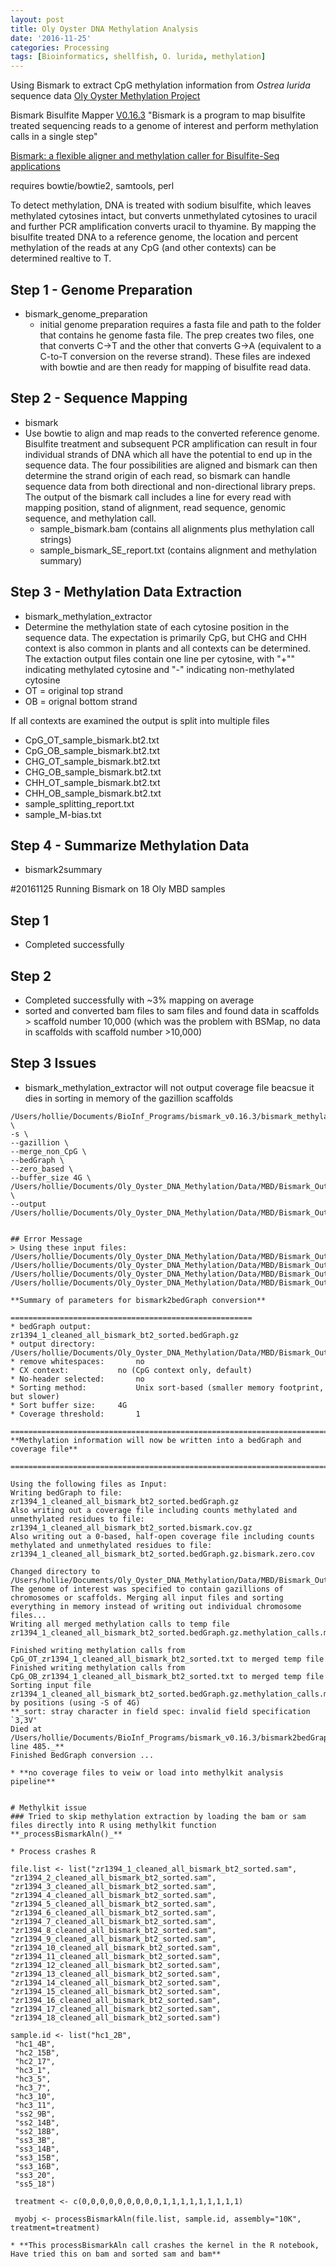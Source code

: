 ```yaml
---
layout: post
title: Oly Oyster DNA Methylation Analysis
date: '2016-11-25'
categories: Processing
tags: [Bioinformatics, shellfish, O. lurida, methylation]
---
```



Using Bismark to extract CpG methylation information from _Ostrea lurida_ sequence data [Oly Oyster Methylation Project](https://github.com/hputnam/Oly_Oyster_DNA_Methylation)

Bismark Bisulfite Mapper [V0.16.3](https://rawgit.com/FelixKrueger/Bismark/master/Docs/Bismark_User_Guide.html) "Bismark is a program to map bisulfite treated sequencing reads to a genome of interest and perform methylation calls in a single step"

[Bismark: a flexible aligner and methylation caller for Bisulfite-Seq applications](https://www.ncbi.nlm.nih.gov/pubmed/21493656)

requires bowtie/bowtie2, samtools, perl

To detect methylation, DNA is treated with sodium bisulfite, which leaves methylated cytosines intact, but converts unmethylated cytosines to uracil and further PCR amplification converts uracil to thyamine.  By mapping the bisulfite treated DNA to a reference genome, the location and percent methylation of the reads at any CpG (and other contexts) can be determined realtive to T.

## Step 1 - Genome Preparation

* bismark_genome_preparation
	* initial genome preparation requires a fasta file and path to the folder that contains he genome fasta file.  The prep creates two files, one that converts C->T  and the other that converts G->A (equivalent to a C-to-T conversion on the reverse strand). These files are indexed with bowtie and are then ready for mapping of bisulfite read data.

## Step 2 - Sequence Mapping

* bismark
* 	Use bowtie to align and map reads to the converted reference genome. Bisulfite treatment and subsequent PCR amplification can result in four individual strands of DNA which all have the potential to end up in the sequence data. The four possibilities are aligned and bismark can then determine the strand origin of each read, so bismark can handle sequence data from both directional and non-directional library preps. The output of the bismark call includes  a line for every read with mapping position, stand of alignment, read sequence, genomic sequence, and methylation call.
	* sample_bismark.bam (contains all alignments plus methylation call strings) 
	* sample_bismark_SE_report.txt (contains alignment and methylation summary)
	
## Step 3 - Methylation Data Extraction

* bismark_methylation_extractor
* Determine the methylation state of each cytosine position in the sequence data. The expectation is primarily CpG, but CHG and CHH context is also common in plants and all contexts can be determined. The extaction output files contain one line per cytosine, with "+"" indicating methylated cytosine and "-" indicating non-methylated cytosine
* OT = original top strand
* OB = orignal bottom strand

If all contexts are examined the output is split into multiple files * CpG_OT_sample_bismark.bt2.txt* CpG_OB_sample_bismark.bt2.txt* CHG_OT_sample_bismark.bt2.txt* CHG_OB_sample_bismark.bt2.txt* CHH_OT_sample_bismark.bt2.txt* CHH_OB_sample_bismark.bt2.txt* sample_splitting_report.txt* sample_M-bias.txt
## Step 4 - Summarize Methylation Data
* bismark2summary

#20161125 Running Bismark on 18 Oly MBD samples

## Step 1 

* Completed successfully

## Step 2 

* Completed successfully with ~3% mapping on average
* sorted and converted bam files to sam files and found data in scaffolds > scaffold number 10,000 (which was the problem with BSMap, no data in scaffolds with scaffold number >10,000)
## Step 3 Issues
* bismark_methylation_extractor will not output coverage file beacsue it dies in sorting in memory of the gazillion scaffolds
```%%bash
/Users/hollie/Documents/BioInf_Programs/bismark_v0.16.3/bismark_methylation_extractor \
-s \
--gazillion \
--merge_non_CpG \
--bedGraph \
--zero_based \
--buffer_size 4G \
/Users/hollie/Documents/Oly_Oyster_DNA_Methylation/Data/MBD/Bismark_Output/zr1394_1_cleaned_all_bismark_bt2_sorted.bam \
--output /Users/hollie/Documents/Oly_Oyster_DNA_Methylation/Data/MBD/Bismark_Output/Methy_extract_sorted```


## Error Message
> Using these input files: /Users/hollie/Documents/Oly_Oyster_DNA_Methylation/Data/MBD/Bismark_Output/Methy_extract_sorted/CpG_OT_zr1394_1_cleaned_all_bismark_bt2_sorted.txt /Users/hollie/Documents/Oly_Oyster_DNA_Methylation/Data/MBD/Bismark_Output/Methy_extract_sorted/CpG_OB_zr1394_1_cleaned_all_bismark_bt2_sorted.txt /Users/hollie/Documents/Oly_Oyster_DNA_Methylation/Data/MBD/Bismark_Output/Methy_extract_sorted/Non_CpG_OT_zr1394_1_cleaned_all_bismark_bt2_sorted.txt /Users/hollie/Documents/Oly_Oyster_DNA_Methylation/Data/MBD/Bismark_Output/Methy_extract_sorted/Non_CpG_OB_zr1394_1_cleaned_all_bismark_bt2_sorted.bam.txt

**Summary of parameters for bismark2bedGraph conversion**

======================================================
* bedGraph output:		zr1394_1_cleaned_all_bismark_bt2_sorted.bedGraph.gz
* output directory:		/Users/hollie/Documents/Oly_Oyster_DNA_Methylation/Data/MBD/Bismark_Output/Methy_extract_sorted/<
* remove whitespaces:		no
* CX context:			no (CpG context only, default)
* No-header selected:		no
* Sorting method:			Unix sort-based (smaller memory footprint, but slower)
* Sort buffer size:		4G
* Coverage threshold:		1

=============================================================================
**Methylation information will now be written into a bedGraph and coverage file**

=============================================================================

Using the following files as Input:
Writing bedGraph to file: zr1394_1_cleaned_all_bismark_bt2_sorted.bedGraph.gz
Also writing out a coverage file including counts methylated and unmethylated residues to file: zr1394_1_cleaned_all_bismark_bt2_sorted.bismark.cov.gz
Also writing out a 0-based, half-open coverage file including counts methylated and unmethylated residues to file: zr1394_1_cleaned_all_bismark_bt2_sorted.bedGraph.gz.bismark.zero.cov

Changed directory to /Users/hollie/Documents/Oly_Oyster_DNA_Methylation/Data/MBD/Bismark_Output/Methy_extract_sorted/
The genome of interest was specified to contain gazillions of chromosomes or scaffolds. Merging all input files and sorting everything in memory instead of writing out individual chromosome files...
Writing all merged methylation calls to temp file zr1394_1_cleaned_all_bismark_bt2_sorted.bedGraph.gz.methylation_calls.merged

Finished writing methylation calls from CpG_OT_zr1394_1_cleaned_all_bismark_bt2_sorted.txt to merged temp file
Finished writing methylation calls from CpG_OB_zr1394_1_cleaned_all_bismark_bt2_sorted.txt to merged temp file
Sorting input file zr1394_1_cleaned_all_bismark_bt2_sorted.bedGraph.gz.methylation_calls.merged by positions (using -S of 4G)
**_sort: stray character in field spec: invalid field specification `3,3V'
Died at /Users/hollie/Documents/BioInf_Programs/bismark_v0.16.3/bismark2bedGraph line 485._**
Finished BedGraph conversion ...

* **no coverage files to veiw or load into methylkit analysis pipeline**


# Methylkit issue
### Tried to skip methylation extraction by loading the bam or sam files directly into R using methylkit function **_processBismarkAln()_** 

* Process crashes R

file.list <- list("zr1394_1_cleaned_all_bismark_bt2_sorted.sam",
"zr1394_2_cleaned_all_bismark_bt2_sorted.sam",
"zr1394_3_cleaned_all_bismark_bt2_sorted.sam",
"zr1394_4_cleaned_all_bismark_bt2_sorted.sam",
"zr1394_5_cleaned_all_bismark_bt2_sorted.sam",
"zr1394_6_cleaned_all_bismark_bt2_sorted.sam",
"zr1394_7_cleaned_all_bismark_bt2_sorted.sam",
"zr1394_8_cleaned_all_bismark_bt2_sorted.sam",
"zr1394_9_cleaned_all_bismark_bt2_sorted.sam",
"zr1394_10_cleaned_all_bismark_bt2_sorted.sam",
"zr1394_11_cleaned_all_bismark_bt2_sorted.sam",
"zr1394_12_cleaned_all_bismark_bt2_sorted.sam",
"zr1394_13_cleaned_all_bismark_bt2_sorted.sam",
"zr1394_14_cleaned_all_bismark_bt2_sorted.sam",
"zr1394_15_cleaned_all_bismark_bt2_sorted.sam",
"zr1394_16_cleaned_all_bismark_bt2_sorted.sam",
"zr1394_17_cleaned_all_bismark_bt2_sorted.sam",
"zr1394_18_cleaned_all_bismark_bt2_sorted.sam")

sample.id <- list("hc1_2B",
 "hc1_4B",
 "hc2_15B",
 "hc2_17",
 "hc3_1",
 "hc3_5",
 "hc3_7",
 "hc3_10",
 "hc3_11",
 "ss2_9B",
 "ss2_14B",
 "ss2_18B",
 "ss3_3B",
 "ss3_14B",
 "ss3_15B",
 "ss3_16B",
 "ss3_20",
 "ss5_18")
 
 treatment <- c(0,0,0,0,0,0,0,0,0,1,1,1,1,1,1,1,1,1)
 
 myobj <- processBismarkAln(file.list, sample.id, assembly="10K", treatment=treatment)
 
* **This processBismarkAln call crashes the kernel in the R notebook, Have tried this on bam and sorted sam and bam**


